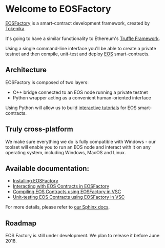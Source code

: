 # Welcome to EOSFactory

[EOSFactory](http://eosfactory.io/) is a smart-contract development framework, created by [Tokenika](https://tokenika.io).

It's going to have a similar functionality to Ethereum's [Truffle Framework](http://truffleframework.com/).

Using a single command-line interface you'll be able to create a private testnet and then compile, unit-test and deploy [EOS](https://eos.io/) smart-contracts.

## Architecture

EOSFactory is composed of two layers:
- C++ bridge connected to an EOS node running a private testnet
- Python wrapper acting as a convenient human-oriented interface

Using Python will allow us to build [interactive tutorials](http://eosfactory.io/sphinx/html/) for EOS smart-contracts.

## Truly cross-platform

We make sure everything we do is fully compatible with Windows - our toolset will enable you to run an EOS node and interact with it on any operating system, including Windows, MacOS and Linux.

## Available documentation:

* [Installing EOSFactory](https://github.com/tokenika/eosfactory/blob/master/pyteos/docs/source/01.InstallingEOSFactory.md)
* [Interacting with EOS Contracts in EOSFactory](https://github.com/tokenika/eosfactory/blob/master/pyteos/docs/source/02.InteractingWithEOSContractsInEOSFactory.md)
* [Compiling EOS Contracts using EOSFactory in VSC](https://github.com/tokenika/eosfactory/blob/master/pyteos/docs/source/03.CompilingEOSContractsUsingEOSFactoryInVSC.md)
* [Unit-testing EOS Contracts using EOSFactory in VSC](https://github.com/tokenika/eosfactory/blob/master/pyteos/docs/source/04.UnitTestingEOSContractsUsingEOSFactoryInVSC.md)

For more details, please refer to [our Sphinx docs](http://eosfactory.io/sphinx/html/#python-documentation).

## Roadmap

EOS Factory is still under development. We plan to release it before June 2018.

